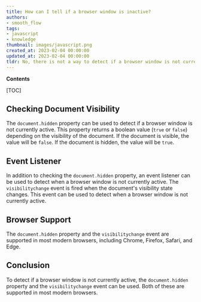 ```yaml
---
title: How can I tell if a browser window is inactive?
authors:
- smooth_flow
tags:
- javascript
- knowledge
thumbnail: images/javascript.png
created_at: 2023-02-04 00:00:00
updated_at: 2023-02-04 00:00:00
tldr: No, there is not a way to detect if a browser window is not currently active in Javascript.
---
```


**Contents**

[TOC]

## Checking Document Visibility

The `document.hidden` property can be used to detect if a browser window is not currently active. This property returns a boolean value (`true` or `false`) depending on the visibility of the document. If the document is visible, the value will be `false`. If the document is hidden, the value will be `true`.

## Event Listener

In addition to checking the `document.hidden` property, an event listener can be used to detect when a browser window is not currently active. The `visibilitychange` event is fired when the document's visibility state changes. This event can be used to detect when a browser window is not currently active.

## Browser Support

The `document.hidden` property and the `visibilitychange` event are supported in most modern browsers, including Chrome, Firefox, Safari, and Edge.

## Conclusion

To detect if a browser window is not currently active, the `document.hidden` property and the `visibilitychange` event can be used. Both of these are supported in most modern browsers.
